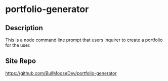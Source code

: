 # portfolio-generator

## Description
This is a node command line prompt that users inquirer to create a portfolio for the user.

## Site Repo
https://github.com/BullMooseDev/portfolio-generator
